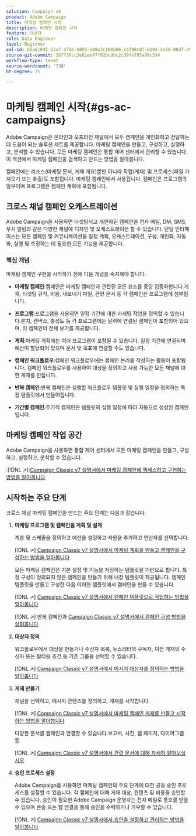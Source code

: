 ```yaml
---
solution: Campaign v8
product: Adobe Campaign
title: 마케팅 캠페인 시작
description: 마케팅 캠페인 시작
feature: 대상자
role: Data Engineer
level: Beginner
exl-id: b5a6c845-13a7-4746-b856-a08a3cf80b66,c4798c8f-619e-4a60-80d7-29b9e4c61168
source-git-commit: 167730cc3e81ee47f02bcdbc2c39fe793a99c534
workflow-type: tm+mt
source-wordcount: '730'
ht-degree: 7%

---
```


# 마케팅 캠페인 시작{#gs-ac-campaigns}

Adobe Campaign은 온라인과 오프라인 채널에서 모두 캠페인을 개인화하고 전달하는 데 도움이 되는 솔루션 세트를 제공합니다. 마케팅 캠페인을 만들고, 구성하고, 실행하고, 분석할 수 있습니다. 모든 마케팅 캠페인은 통합 제어 센터에서 관리할 수 있습니다. 이 섹션에서 마케팅 캠페인을 검색하고 만드는 방법을 알아봅니다.

캠페인에는 리소스(마케팅 문서, 게재 개요)뿐만 아니라 작업(게재) 및 프로세스(파일 가져오기 또는 추출)도 포함됩니다. 마케팅 캠페인에서 사용됩니다. 캠페인은 프로그램의 일부이며 프로그램은 캠페인 계획에 포함됩니다.

## 크로스 채널 캠페인 오케스트레이션

Adobe Campaign을 사용하면 타겟팅되고 개인화된 캠페인을 전자 메일, DM, SMS, 푸시 알림과 같은 다양한 채널에 디자인 및 오케스트레이션 할 수 있습니다. 단일 인터페이스는 모든 캠페인 및 커뮤니케이션을 일정 계획, 오케스트레이션, 구성, 개인화, 자동화, 실행 및 측정하는 데 필요한 모든 기능을 제공합니다.

### 핵심 개념

마케팅 캠페인 구현을 시작하기 전에 다음 개념을 숙지해야 합니다.

* **마케팅 캠페인**:캠페인은 마케팅 캠페인과 관련된 모든 요소를 중앙 집중화합니다.게재, 타겟팅 규칙, 비용, 내보내기 파일, 관련 문서 등 각 캠페인은 프로그램에 첨부됩니다.

* **프로그램**:프로그램을 사용하면 일정 기간에 대한 마케팅 작업을 정의할 수 있습니다.론치, 캔버스, 충성도 등 각 프로그램에는 달력에 연결된 캠페인이 포함되어 있으며, 이 캠페인이 전체 보기를 제공합니다.

* **계획**:마케팅 계획에는 여러 프로그램이 포함될 수 있습니다. 일정 기간에 연결되며 예산이 할당되어 있으며 문서 및 목표에 연결할 수도 있습니다.

* **캠페인 워크플로우**:캠페인 워크플로우에는 캠페인 논리를 작성하는 활동이 포함됩니다. 캠페인 워크플로우를 사용하여 대상을 정의하고 사용 가능한 모든 채널에 대한 게재를 만듭니다.

* **반복 캠페인**:반복 캠페인은 실행할 워크플로우 템플릿 및 실행 일정을 정의하는 특정 템플릿에서 만들어집니다.

* **기간별 캠페인**:주기적 캠페인은 템플릿의 실행 일정에 따라 자동으로 생성된 캠페인입니다.

## 마케팅 캠페인 작업 공간

Adobe Campaign을 사용하면 통합 제어 센터에서 모든 마케팅 캠페인을 만들고, 구성하고, 실행하고, 분석할 수 있습니다.

:[!DNL :arrow_upper_right:]:[Campaign Classic v7 설명서에서 마케팅 캠페인에 액세스하고 구현하는 방법을 알아봅니다](https://experienceleague.adobe.com/docs/campaign-classic/using/orchestrating-campaigns/about-marketing-campaigns/accessing-marketing-campaigns.html?lang=en#orchestrating-campaigns)


## 시작하는 주요 단계

크로스 채널 마케팅 캠페인을 만드는 주요 단계는 다음과 같습니다.

1. **마케팅 프로그램 및 캠페인을 계획 및 설계**

   계층 및 스케줄을 정의하고 예산을 설정하고 자원을 추가하고 연산자를 선택합니다.

   [!DNL :arrow_upper_right:]  [Campaign Classic v7 설명서에서 마케팅 계획을 만들고 캠페인을 구성하는 방법을 알아봅니다](https://experienceleague.adobe.com/docs/campaign-classic/using/orchestrating-campaigns/orchestrate-campaigns/setting-up-marketing-campaigns.html?lang=en#creating-plan-and-program-hierarchy)

   모든 마케팅 캠페인은 기본 설정 및 기능을 저장하는 템플릿을 기반으로 합니다. 특정 구성이 정의되지 않은 캠페인을 만들기 위해 내장 템플릿이 제공됩니다. 캠페인 템플릿을 만들고 구성한 다음 이러한 템플릿에서 캠페인을 만들 수 있습니다.

   [!DNL :arrow_upper_right:]  [Campaign Classic v7 설명서에서 캠페인 템플릿으로 작업하는 방법을 알아봅니다](https://experienceleague.adobe.com/docs/campaign-classic/using/orchestrating-campaigns/orchestrate-campaigns/marketing-campaign-templates.html?lang=en#orchestrating-campaigns)

   [!DNL :arrow_upper_right:] 반복 캠페인과  [Campaign Classic v7 설명서에서 캠페인 구성 방법을 살펴봅니다](https://experienceleague.adobe.com/docs/campaign-classic/using/orchestrating-campaigns/orchestrate-campaigns/setting-up-marketing-campaigns.html?lang=en#recurring-and-periodic-campaigns)

1. **대상자 정의**

   워크플로우에서 대상을 만들거나 수신자 목록, 뉴스레터의 구독자, 이전 게재의 수신자 또는 필터링 조건 등 기존 그룹을 선택할 수 있습니다.

   [!DNL :arrow_upper_right:]  [Campaign Classic v7 설명서에서 메시지 대상자를 정의하는 방법을 알아봅니다](https://experienceleague.adobe.com/docs/campaign-classic/using/orchestrating-campaigns/orchestrate-campaigns/marketing-campaign-target.html?lang=en#orchestrating-campaigns)

1. **게재 만들기**

   채널을 선택하고, 메시지 콘텐츠를 정의하고, 게재를 시작합니다.

   [!DNL :arrow_upper_right:]  [Campaign Classic v7 설명서에서 마케팅 캠페인 게재를 만들고 시작하는 방법을 알아봅니다](https://experienceleague.adobe.com/docs/campaign-classic/using/orchestrating-campaigns/orchestrate-campaigns/marketing-campaign-deliveries.html?lang=en#creating-deliveries)

   다양한 문서를 캠페인과 연결할 수 있습니다.보고서, 사진, 웹 페이지, 다이어그램 등

   [!DNL :arrow_upper_right:]  [Campaign Classic v7 설명서에서 관련 문서에 대해 자세히 알아보십시오](https://experienceleague.adobe.com/docs/campaign-classic/using/orchestrating-campaigns/orchestrate-campaigns/marketing-campaign-assets.html?lang=en#adding-documents)

1. **승인 프로세스 설정**

   Adobe Campaign을 사용하면 마케팅 캠페인의 주요 단계에 대한 공동 승인 프로세스를 설정할 수 있습니다. 각 캠페인에 대해 게재 대상, 컨텐츠 및 비용을 승인할 수 있습니다. 승인이 필요한 Adobe Campaign 운영자는 전자 메일로 통보를 받을 수 있으며 콘솔 또는 웹 연결을 통해 승인을 수락하거나 거부할 수 있습니다.

   [!DNL :arrow_upper_right:]  [Campaign Classic v7 설명서에서 승인을 설정하고 관리하는 방법을 알아봅니다](https://experienceleague.adobe.com/docs/campaign-classic/using/orchestrating-campaigns/orchestrate-campaigns/marketing-campaign-approval.html?lang=en#orchestrating-campaigns)

